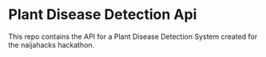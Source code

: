 # Plant Disease Detection Api

This repo contains the API for a Plant Disease Detection System created for the naijahacks hackathon.